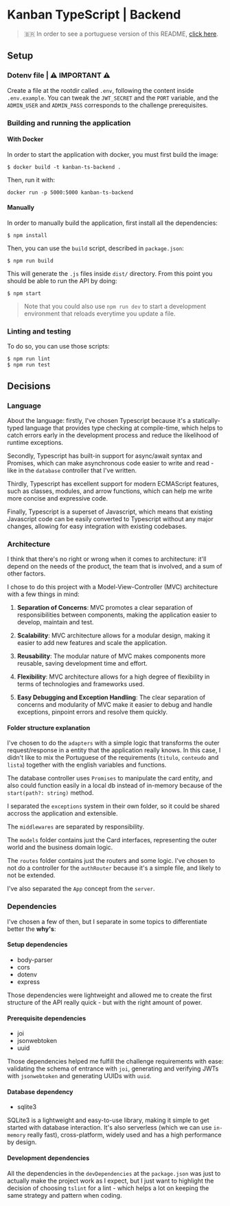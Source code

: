 # Kanban TypeScript | Backend

> 🇧🇷 In order to see a portuguese version of this README, [click here](https://github.com/matheusfiorin/kanban-ts-backend/blob/master/docs/README_pt-BR.md).

## Setup

### Dotenv file | ⚠️ IMPORTANT ⚠️

Create a file at the rootdir called `.env`, following the content inside `.env.example`. You can tweak the `JWT_SECRET` and the `PORT` variable, and the `ADMIN_USER` and `ADMIN_PASS` corresponds to the challenge prerequisites.

### Building and running the application

#### With Docker

In order to start the application with docker, you must first build the image:

```console
$ docker build -t kanban-ts-backend .
```

Then, run it with:

```console
docker run -p 5000:5000 kanban-ts-backend
```

#### Manually

In order to manually build the application, first install all the dependencies:

```console
$ npm install
```

Then, you can use the `build` script, described in `package.json`:

```console
$ npm run build
```

This will generate the `.js` files inside `dist/` directory. From this point you should be able to run the API by doing:

```console
$ npm start
```

> Note that you could also use `npm run dev` to start a development environment that reloads everytime you update a file.

### Linting and testing

To do so, you can use those scripts:

```console
$ npm run lint
$ npm run test
```

## Decisions

### Language

About the language: firstly, I've chosen Typescript because it's a statically-typed language that provides type checking at compile-time, which helps to catch errors early in the development process and reduce the likelihood of runtime exceptions.

Secondly, Typescript has built-in support for async/await syntax and Promises, which can make asynchronous code easier to write and read - like in the `database` controller that I've written.

Thirdly, Typescript has excellent support for modern ECMAScript features, such as classes, modules, and arrow functions, which can help me write more concise and expressive code.

Finally, Typescript is a superset of Javascript, which means that existing Javascript code can be easily converted to Typescript without any major changes, allowing for easy integration with existing codebases.

### Architecture

I think that there's no right or wrong when it comes to architecture: it'll depend on the needs of the product, the team that is involved, and a sum of other factors. 

I chose to do this project with a Model-View-Controller (MVC) architecture with a few things in mind:

1. **Separation of Concerns**: MVC promotes a clear separation of responsibilities between components, making the application easier to develop, maintain and test.

2. **Scalability**: MVC architecture allows for a modular design, making it easier to add new features and scale the application.

3. **Reusability**: The modular nature of MVC makes components more reusable, saving development time and effort.

4. **Flexibility**: MVC architecture allows for a high degree of flexibility in terms of technologies and frameworks used.

5. **Easy Debugging and Exception Handling**: The clear separation of concerns and modularity of MVC make it easier to debug and handle exceptions, pinpoint errors and resolve them quickly.

#### Folder structure explanation

I've chosen to do the `adapters` with a simple logic that transforms the outer request/response in a entity that the application really knows. In this case, I didn't like to mix the Portuguese of the requirements (`titulo`, `conteudo` and `lista`) together with the english variables and functions.

The database controller uses `Promises` to manipulate the card entity, and also could function easily in a local db instead of in-memory because of the `start(path?: string)` method.

I separated the `exceptions` system in their own folder, so it could be shared accross the application and extensible.

The `middlewares` are separated by responsibility.

The `models` folder contains just the Card interfaces, representing the outer world and the business domain logic.

The `routes` folder contains just the routers and some logic. I've chosen to not do a controller for the `authRouter` because it's a simple file, and likely to not be extended.

I've also separated the `App` concept from the `server`.

### Dependencies

I've chosen a few of then, but I separate in some topics to differentiate better the **why's**:

#### Setup dependencies

- body-parser
- cors
- dotenv
- express

Those dependencies were lightweight and allowed me to create the first structure of the API really quick - but with the right amount of power.

#### Prerequisite dependencies

- joi
- jsonwebtoken
- uuid

Those dependencies helped me fulfill the challenge requirements with ease: validating the schema of entrance with `joi`, generating and verifying JWTs with `jsonwebtoken` and generating UUIDs with `uuid`.

#### Database dependency

- sqlite3

SQLite3 is a lightweight and easy-to-use library, making it simple to get started with database interaction. It's also serverless (which we can use `in-memory` really fast), cross-platform, widely used and has a high performance by design.

#### Development dependencies

All the dependencies in the `devDependencies` at the `package.json` was just to actually make the project work as I expect, but I just want to highlight the decision of choosing `tslint` for a lint - which helps a lot on keeping the same strategy and pattern when coding.
